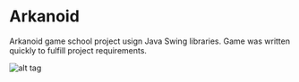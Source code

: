 # Arkanoid

Arkanoid game school project usign Java Swing libraries.
Game was written quickly to fulfill project requirements. 


![alt tag](https://dl.dropboxusercontent.com/u/56954544/github/arkanoid.PNG)
